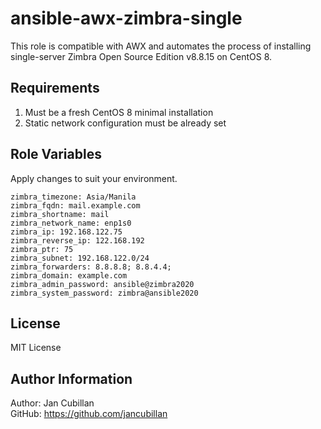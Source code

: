 ansible-awx-zimbra-single
=========================

This role is compatible with AWX and automates the process of installing single-server Zimbra Open Source Edition v8.8.15 on CentOS 8.

Requirements
------------

1) Must be a fresh CentOS 8 minimal installation
2) Static network configuration must be already set

Role Variables
--------------

Apply changes to suit your environment.

    zimbra_timezone: Asia/Manila
    zimbra_fqdn: mail.example.com
    zimbra_shortname: mail
    zimbra_network_name: enp1s0
    zimbra_ip: 192.168.122.75
    zimbra_reverse_ip: 122.168.192
    zimbra_ptr: 75
    zimbra_subnet: 192.168.122.0/24
    zimbra_forwarders: 8.8.8.8; 8.8.4.4;
    zimbra_domain: example.com
    zimbra_admin_password: ansible@zimbra2020
    zimbra_system_password: zimbra@ansible2020


License
-------

MIT License

Author Information
------------------

Author: Jan Cubillan<br/>
GitHub: https://github.com/jancubillan<br/>
